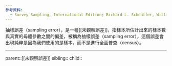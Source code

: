```yaml
---
參考資料:
  - Survey Sampling, International Edition; Richard L. Scheaffer, William Mendenhall. III
---
```

抽樣誤差（sampling error），是一種[[未觀察誤差]]，指樣本所估計出來的樣本數與真實的母體參數之間的偏差，被稱為抽樣誤差（sampling error），這個誤差會出現純粹是因為我們使用的是樣本，而不是進行全面普查（census）。
- - -
parent::[[未觀察誤差]]
sibling::
child::